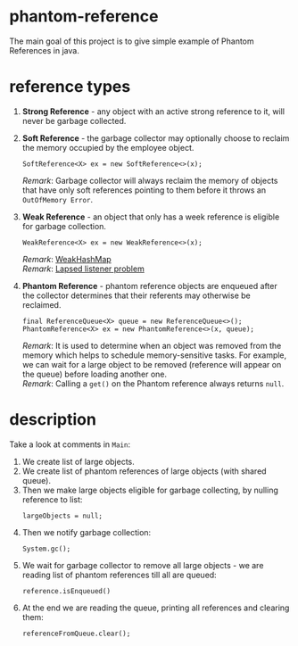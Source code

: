 # phantom-reference
The main goal of this project is to give simple example of Phantom References
in java.

# reference types
1. **Strong Reference** - any object with an active strong reference to it, will never be garbage collected.
1. **Soft Reference** - the garbage collector may optionally choose to reclaim the memory occupied by the employee object.
   ```
   SoftReference<X> ex = new SoftReference<>(x);
   ```
   _Remark_: Garbage collector will always reclaim the memory of objects that have only soft references pointing to them before it throws an `OutOfMemory Error`.
1. **Weak Reference** - an object that only has a week reference is eligible for garbage collection.
   ```
   WeakReference<X> ex = new WeakReference<>(x);
   ```
   _Remark_: [WeakHashMap](http://www.baeldung.com/java-weakhashmap)  
   _Remark_: [Lapsed listener problem](https://en.wikipedia.org/wiki/Lapsed_listener_problem)
1. **Phantom Reference** - phantom reference objects are enqueued after the collector determines that their referents may otherwise be reclaimed.
   ```
   final ReferenceQueue<X> queue = new ReferenceQueue<>();
   PhantomReference<X> ex = new PhantomReference<>(x, queue);
   ```

   _Remark_: It is used to determine when an object was removed from the memory which helps to schedule memory-sensitive tasks. For example, we can wait for a large object to be removed (reference will appear on the queue) before loading another one.  
   _Remark_: Calling a `get()` on the Phantom reference always returns `null`.

# description
Take a look at comments in `Main`:
1. We create list of large objects.
1. We create list of phantom references of large objects (with shared queue).
1. Then we make large objects eligible for garbage collecting, by nulling 
reference to list:
    ```
    largeObjects = null;
    ``` 
1. Then we notify garbage collection:
    ```
    System.gc();
    ```
1. We wait for garbage collector to remove all large objects - we 
are reading list of phantom references till all are queued:
    ```
    reference.isEnqueued()
    ```
1. At the end we are reading the queue, printing all references and 
clearing them:
    ```
    referenceFromQueue.clear();
    ```